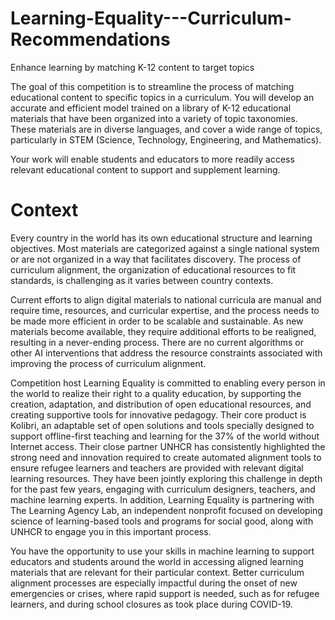 # Learning-Equality---Curriculum-Recommendations
Enhance learning by matching K-12 content to target topics

The goal of this competition is to streamline the process of matching educational content to specific topics in a curriculum. You will develop an accurate and efficient model trained on a library of K-12 educational materials that have been organized into a variety of topic taxonomies. These materials are in diverse languages, and cover a wide range of topics, particularly in STEM (Science, Technology, Engineering, and Mathematics).

Your work will enable students and educators to more readily access relevant educational content to support and supplement learning.

# Context
Every country in the world has its own educational structure and learning objectives. Most materials are categorized against a single national system or are not organized in a way that facilitates discovery. The process of curriculum alignment, the organization of educational resources to fit standards, is challenging as it varies between country contexts.

Current efforts to align digital materials to national curricula are manual and require time, resources, and curricular expertise, and the process needs to be made more efficient in order to be scalable and sustainable. As new materials become available, they require additional efforts to be realigned, resulting in a never-ending process. There are no current algorithms or other AI interventions that address the resource constraints associated with improving the process of curriculum alignment.

Competition host Learning Equality is committed to enabling every person in the world to realize their right to a quality education, by supporting the creation, adaptation, and distribution of open educational resources, and creating supportive tools for innovative pedagogy. Their core product is Kolibri, an adaptable set of open solutions and tools specially designed to support offline-first teaching and learning for the 37% of the world without Internet access. Their close partner UNHCR has consistently highlighted the strong need and innovation required to create automated alignment tools to ensure refugee learners and teachers are provided with relevant digital learning resources. They have been jointly exploring this challenge in depth for the past few years, engaging with curriculum designers, teachers, and machine learning experts. In addition, Learning Equality is partnering with The Learning Agency Lab, an​ independent nonprofit focused on developing science of learning-based tools and programs for social good, along with UNHCR to engage you in this important process.

You have the opportunity to use your skills in machine learning to support educators and students around the world in accessing aligned learning materials that are relevant for their particular context. Better curriculum alignment processes are especially impactful during the onset of new emergencies or crises, where rapid support is needed, such as for refugee learners, and during school closures as took place during COVID-19.

